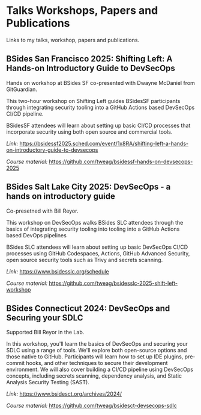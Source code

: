 # Talks Workshops, Papers and Publications
Links to my talks, workshop, papers and publications.

## BSides San Francisco 2025: Shifting Left: A Hands-on Introductory Guide to DevSecOps
Hands on workshop at BSides SF co-presented with Dwayne McDaniel from GitGuardian.

This two-hour workshop on Shifting Left guides BSidesSF participants through integrating security tooling into a GitHub Actions based DevSecOps CI/CD pipeline.

BSidesSF attendees will learn about setting up basic CI/CD processes that incorporate security using both open source and commercial tools.


*Link:* https://bsidessf2025.sched.com/event/1x8RA/shifting-left-a-hands-on-introductory-guide-to-devsecops


*Course material:* https://github.com/tweag/bsidessf-hands-on-devsecops-2025

## BSides Salt Lake City 2025: DevSecOps - a hands on introductory guide
Co-presetned with Bill Reyor.

This workshop on DevSecOps walks BSides SLC attendees through the basics of integrating security tooling into tooling into a GitHub Actions based DevOps pipelines

BSides SLC attendees will learn about setting up basic DevSecOps CI/CD processes using GitHub Codespaces, Actions, GitHub Advanced Security, open source security tools such as Trivy and secrets scanning.

*Link:* https://www.bsidesslc.org/schedule

*Course material:* https://github.com/tweag/bsidesslc-2025-shift-left-workshop

## BSides Connecticut 2024: DevSecOps and Securing your SDLC
Supported Bill Reyor in the Lab.

In this workshop, you'll learn the basics of DevSecOps and securing your SDLC using a range of tools. We'll explore both open-source options and those native to GitHub. Participants will learn how to set up IDE plugins, pre-commit hooks, and other techniques to secure their development environment. We will also cover building a CI/CD pipeline using DevSecOps concepts, including secrets scanning, dependency analysis, and Static Analysis Security Testing (SAST).

*Link:* https://www.bsidesct.org/archives/2024/

*Course material:*  https://github.com/tweag/bsidesct-devsecops-sdlc

